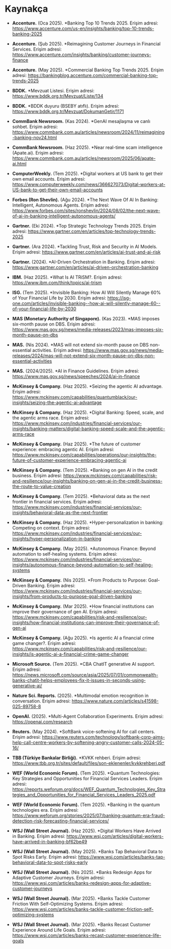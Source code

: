 # Kaynakça

- **Accenture.** (Oca 2025). *Banking Top 10 Trends 2025.
Erişim adresi: <https://www.accenture.com/us-en/insights/banking/top-10-trends-banking-2025>
- **Accenture.** (Şub 2025). *Reimagining Customer Journeys in Financial Services.
Erişim adresi: <https://www.accenture.com/insights/banking/customer-journeys-finance>
- **Accenture.** (May 2025). *Commercial Banking Top Trends 2025.
Erişim adresi: <https://bankingblog.accenture.com/commercial-banking-top-trends-2025>

- **BDDK.** *Mevzuat Listesi.
Erişim adresi: <https://www.bddk.org.tr/Mevzuat/Liste/134>
- **BDDK.** *BDDK duyuru (BSEBY atıflı).
Erişim adresi: <https://www.bddk.org.tr/Mevzuat/DokumanGetir/1171>

- **CommBank Newsroom.** (Kas 2024). *GenAI mesajlaşma ve canlı sohbet.
Erişim adresi: <https://www.commbank.com.au/articles/newsroom/2024/11/reimagining-banking-nov24.html>
- **CommBank Newsroom.** (Haz 2025). *Near real-time scam intelligence (Apate.ai).
Erişim adresi: <https://www.commbank.com.au/articles/newsroom/2025/06/apate-ai.html>

- **ComputerWeekly.** (Tem 2025). *Digital workers at US bank to get their own email accounts.
Erişim adresi: <https://www.computerweekly.com/news/366627073/Digital-workers-at-US-bank-to-get-their-own-email-accounts>

- **Forbes (Ron Shevlin).** (Ağu 2024). *The Next Wave Of AI In Banking: Intelligent, Autonomous Agents.
Erişim adresi: <https://www.forbes.com/sites/ronshevlin/2024/08/02/the-next-wave-of-ai-in-banking-intelligent-autonomous-agents/>

- **Gartner.** (Eki 2024). *Top Strategic Technology Trends 2025.
Erişim adresi: <https://www.gartner.com/en/articles/top-technology-trends-2025>
- **Gartner.** (Ara 2024). *Tackling Trust, Risk and Security in AI Models.
Erişim adresi: <https://www.gartner.com/en/articles/ai-trust-and-ai-risk>
- **Gartner.** (2024). *AI-Driven Orchestration in Banking.
Erişim adresi: <https://www.gartner.com/en/articles/ai-driven-orchestration-banking>

- **IBM.** (Haz 2025). *What Is AI TRiSM?.
Erişim adresi: <https://www.ibm.com/think/topics/ai-trism>

- **ISG.** (Tem 2025). *Invisible Banking: How AI Will Silently Manage 60% of Your Financial Life by 2030.
Erişim adresi: <https://isg-one.com/articles/invisible-banking--how-ai-will-silently-manage-60--of-your-financial-life-by-2030>

- **MAS (Monetary Authority of Singapore).** (Kas 2023). *MAS imposes six-month pause on DBS.
Erişim adresi: <https://www.mas.gov.sg/news/media-releases/2023/mas-imposes-six-month-pause-on-dbs>
- **MAS.** (Nis 2024). *MAS will not extend six-month pause on DBS non-essential activities.
Erişim adresi: <https://www.mas.gov.sg/news/media-releases/2024/mas-will-not-extend-six-month-pause-on-dbs-non-essential-activities>
- **MAS.** (2024/2025). *AI in Finance Guidelines.
Erişim adresi: <https://www.mas.gov.sg/news/speeches/2024/ai-in-finance>

- **McKinsey & Company.** (Haz 2025). *Seizing the agentic AI advantage.
Erişim adresi: <https://www.mckinsey.com/capabilities/quantumblack/our-insights/seizing-the-agentic-ai-advantage>
- **McKinsey & Company.** (Haz 2025). *Digital Banking: Speed, scale, and the agentic arms race.
Erişim adresi: <https://www.mckinsey.com/industries/financial-services/our-insights/banking-matters/digital-banking-speed-scale-and-the-agentic-arms-race>
- **McKinsey & Company.** (Haz 2025). *The future of customer experience: embracing agentic AI.
Erişim adresi: <https://www.mckinsey.com/capabilities/operations/our-insights/the-future-of-customer-experience-embracing-agentic-ai>
- **McKinsey & Company.** (Tem 2025). *Banking on gen AI in the credit business.
Erişim adresi: <https://www.mckinsey.com/capabilities/risk-and-resilience/our-insights/banking-on-gen-ai-in-the-credit-business-the-route-to-value-creation>
- **McKinsey & Company.** (Tem 2025). *Behavioral data as the next frontier in financial services.
Erişim adresi: <https://www.mckinsey.com/industries/financial-services/our-insights/behavioral-data-as-the-next-frontier>
- **McKinsey & Company.** (Haz 2025). *Hyper-personalization in banking: Competing on context.
Erişim adresi: <https://www.mckinsey.com/industries/financial-services/our-insights/hyper-personalization-in-banking>
- **McKinsey & Company.** (May 2025). *Autonomous Finance: Beyond automation to self-healing systems.
Erişim adresi: <https://www.mckinsey.com/industries/financial-services/our-insights/autonomous-finance-beyond-automation-to-self-healing-systems>
- **McKinsey & Company.** (Nis 2025). *From Products to Purpose: Goal-Driven Banking.
Erişim adresi: <https://www.mckinsey.com/industries/financial-services/our-insights/from-products-to-purpose-goal-driven-banking>
- **McKinsey & Company.** (Mar 2025). *How financial institutions can improve their governance of gen AI.
Erişim adresi: <https://www.mckinsey.com/capabilities/risk-and-resilience/our-insights/how-financial-institutions-can-improve-their-governance-of-gen-ai>
- **McKinsey & Company.** (Ağu 2025). *Is agentic AI a financial crime game changer?.
Erişim adresi: <https://www.mckinsey.com/capabilities/risk-and-resilience/our-insights/is-agentic-ai-a-financial-crime-game-changer>

- **Microsoft Source.** (Tem 2025). *CBA ChatIT generative AI support.
Erişim adresi: <https://news.microsoft.com/source/asia/2025/07/01/commonwealth-banks-chatit-helps-employees-fix-it-issues-in-seconds-using-generative-ai/>

- **Nature Sci. Reports.** (2025). *Multimodal emotion recognition in conversation.
Erişim adresi: <https://www.nature.com/articles/s41598-025-89758-8>

- **OpenAI.** (2025). *Multi-Agent Collaboration Experiments.
Erişim adresi: <https://openai.com/research>

- **Reuters.** (May 2024). *SoftBank voice-softening AI for call centers.
Erişim adresi: <https://www.reuters.com/technology/softbank-corp-aims-help-call-centre-workers-by-softening-angry-customer-calls-2024-05-16/>

- **TBB (Türkiye Bankalar Birliği).** *KVKK rehberi.
Erişim adresi: <https://www.tbb.org.tr/sites/default/files/son-eklenenler/kvkkrehberi.pdf>

- **WEF (World Economic Forum).** (Tem 2025). *Quantum Technologies: Key Strategies and Opportunities for Financial Services Leaders.
Erişim adresi: <https://reports.weforum.org/docs/WEF_Quantum_Technologies_Key_Strategies_and_Opportunities_for_Financial_Services_Leaders_2025.pdf>
- **WEF (World Economic Forum).** (Tem 2025). *Banking in the quantum technologies era.
Erişim adresi: <https://www.weforum.org/stories/2025/07/banking-quantum-era-fraud-detection-risk-forecasting-financial-services/>

- **WSJ (Wall Street Journal).** (Haz 2025). *Digital Workers Have Arrived in Banking.
Erişim adresi: <https://www.wsj.com/articles/digital-workers-have-arrived-in-banking-bf62be49>
- **WSJ (Wall Street Journal).** (May 2025). *Banks Tap Behavioral Data to Spot Risks Early.
Erişim adresi: <https://www.wsj.com/articles/banks-tap-behavioral-data-to-spot-risks-early>
- **WSJ (Wall Street Journal).** (Nis 2025). *Banks Redesign Apps for Adaptive Customer Journeys.
Erişim adresi: <https://www.wsj.com/articles/banks-redesign-apps-for-adaptive-customer-journeys>
- **WSJ (Wall Street Journal).** (Mar 2025). *Banks Tackle Customer Friction With Self-Optimizing Systems.
Erişim adresi: <https://www.wsj.com/articles/banks-tackle-customer-friction-self-optimizing-systems>
- **WSJ (Wall Street Journal).** (Mar 2025). *Banks Recast Customer Experience Around Life Goals.
Erişim adresi: <https://www.wsj.com/articles/banks-recast-customer-experience-life-goals>
